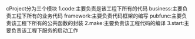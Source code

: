 cProject分为三个模块
1.code:主要负责是该工程下所有的代码
	business:主要负责工程下所有的业务代码
	framework:主要负责代码框架的编写
	pubfunc:主要负责该工程下所有的公共函数的封装
2.make:主要负责该工程代码的编译
3.start:主要负责该工程下服务的启动工作

